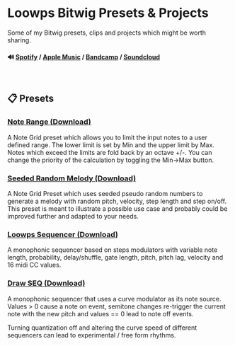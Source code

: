 # Loowps Bitwig Presets & Projects

Some of my Bitwig presets, clips and projects which might be worth sharing.

#### 🔊 [Spotify] / [Apple Music] / [Bandcamp] / [Soundcloud]

&nbsp;

## 📋 Presets

### [Note Range (Download)](https://github.com/loowps/bitwig-resources/raw/main/Bitwig-v4.2/Note%20Range.bwpreset)

A Note Grid preset which allows you to limit the input notes to a user defined range. The lower limit is set by Min
and the upper limit by Max. Notes which exceed the limits are fold back by an octave +/-. You can change the priority
of the calculation by toggling the Min->Max button.

### [Seeded Random Melody (Download)](https://github.com/loowps/bitwig-resources/raw/main/Bitwig-v4.2/Seeded%20Random%20Melody.bwpreset)

A Note Grid Preset which uses seeded pseudo random numbers to generate a melody with random pitch, velocity, step
length and step on/off. This preset is meant to illustrate a possible use case and probably could be improved further
and adapted to your needs.

### [Loowps Sequencer (Download)](https://github.com/loowps/bitwig-resources/raw/main/Bitwig-v4.2/Loowps%20Sequencer.bwpreset)

A monophonic sequencer based on steps modulators with variable note length, probability, delay/shuffle, gate length, 
pitch, pitch lag, velocity and 16 midi CC values.

### [Draw SEQ (Download)](https://github.com/loowps/bitwig-resources/raw/main/Bitwig-v5.0/Draw%20SEQ.bwpreset)

A monophonic sequencer that uses a curve modulator as its note source. Values > 0 cause a note on event, 
semitone changes re-trigger the current note with the new pitch and values == 0 lead to note off events.

Turning quantization off and altering the curve speed of different sequencers
can lead to experimental / free form rhythms.

[Spotify]: https://open.spotify.com/artist/2jOQrKX3rRoZORPfFcXaYU
[Apple Music]: https://music.apple.com/us/artist/loowps/1326334750
[Bandcamp]: https://loowps.bandcamp.com
[Soundcloud]: https://soundcloud.com/loowps
